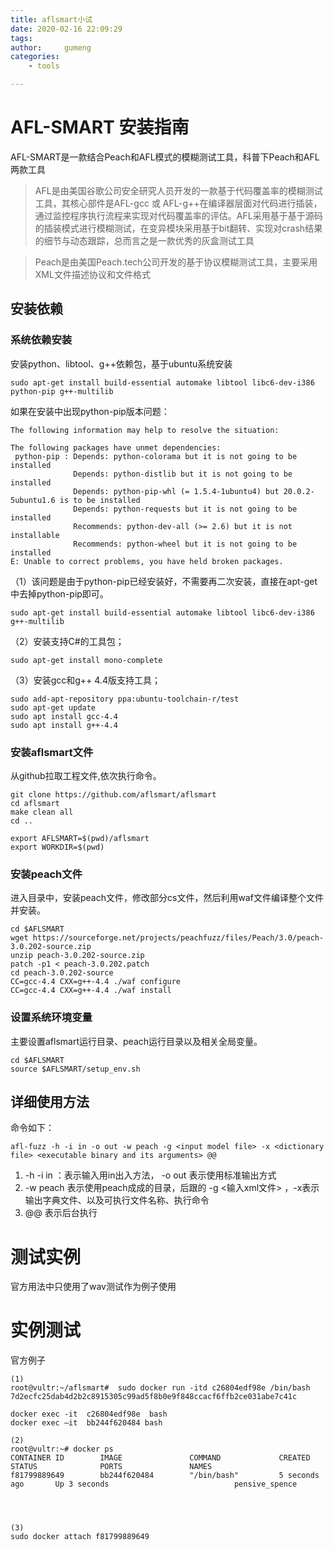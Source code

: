 ```yaml
---
title: aflsmart小试
date: 2020-02-16 22:09:29
tags:
author:     gumeng
categories:   
    - tools

---
```



# AFL-SMART 安装指南

AFL-SMART是一款结合Peach和AFL模式的模糊测试工具，科普下Peach和AFL两款工具

> AFL是由美国谷歌公司安全研究人员开发的一款基于代码覆盖率的模糊测试工具，其核心部件是AFL-gcc 或 AFL-g++在编译器层面对代码进行插装，通过监控程序执行流程来实现对代码覆盖率的评估。AFL采用基于基于源码的插装模式进行模糊测试，在变异模块采用基于bit翻转、实现对crash结果的细节与动态跟踪，总而言之是一款优秀的灰盒测试工具

>Peach是由美国Peach.tech公司开发的基于协议模糊测试工具，主要采用XML文件描述协议和文件格式

## 安装依赖

### 系统依赖安装

安装python、libtool、g++依赖包，基于ubuntu系统安装
```
sudo apt-get install build-essential automake libtool libc6-dev-i386 python-pip g++-multilib
```

如果在安装中出现python-pip版本问题：
```
The following information may help to resolve the situation:

The following packages have unmet dependencies:
 python-pip : Depends: python-colorama but it is not going to be installed
              Depends: python-distlib but it is not going to be installed
              Depends: python-pip-whl (= 1.5.4-1ubuntu4) but 20.0.2-5ubuntu1.6 is to be installed
              Depends: python-requests but it is not going to be installed
              Recommends: python-dev-all (>= 2.6) but it is not installable
              Recommends: python-wheel but it is not going to be installed
E: Unable to correct problems, you have held broken packages.

```
（1）该问题是由于python-pip已经安装好，不需要再二次安装，直接在apt-get中去掉python-pip即可。

```
sudo apt-get install build-essential automake libtool libc6-dev-i386 g++-multilib
```

（2）安装支持C#的工具包；
```
sudo apt-get install mono-complete
```
（3）安装gcc和g++ 4.4版支持工具；

```
sudo add-apt-repository ppa:ubuntu-toolchain-r/test
sudo apt-get update
sudo apt install gcc-4.4
sudo apt install g++-4.4

```
### 安装aflsmart文件

从github拉取工程文件,依次执行命令。
```
git clone https://github.com/aflsmart/aflsmart
cd aflsmart
make clean all
cd ..

export AFLSMART=$(pwd)/aflsmart
export WORKDIR=$(pwd)
```

### 安装peach文件

进入目录中，安装peach文件，修改部分cs文件，然后利用waf文件编译整个文件并安装。
```
cd $AFLSMART
wget https://sourceforge.net/projects/peachfuzz/files/Peach/3.0/peach-3.0.202-source.zip
unzip peach-3.0.202-source.zip
patch -p1 < peach-3.0.202.patch
cd peach-3.0.202-source
CC=gcc-4.4 CXX=g++-4.4 ./waf configure
CC=gcc-4.4 CXX=g++-4.4 ./waf install
```

### 设置系统环境变量

主要设置aflsmart运行目录、peach运行目录以及相关全局变量。

```
cd $AFLSMART
source $AFLSMART/setup_env.sh
```

## 详细使用方法

命令如下：
```
afl-fuzz -h -i in -o out -w peach -g <input model file> -x <dictionary file> <executable binary and its arguments> @@
```
1. -h -i in ：表示输入用in出入方法， -o out 表示使用标准输出方式
2. -w peach 表示使用peach成成的目录，后跟的 -g <输入xml文件> ，-x表示输出字典文件、以及可执行文件名称、执行命令
3. @@ 表示后台执行


# 测试实例

官方用法中只使用了wav测试作为例子使用






# 实例测试

官方例子



```
(1)
root@vultr:~/aflsmart#  sudo docker run -itd c26804edf98e /bin/bash
7d2ecfc25dab4d2b2c8915305c99ad5f8b0e9f848ccacf6ffb2ce031abe7c41c

docker exec -it  c26804edf98e  bash 
docker exec –it  bb244f620484 bash

(2)
root@vultr:~# docker ps
CONTAINER ID        IMAGE               COMMAND             CREATED             STATUS              PORTS               NAMES
f81799889649        bb244f620484        "/bin/bash"         5 seconds ago       Up 3 seconds                            pensive_spence




(3)
sudo docker attach f81799889649


```